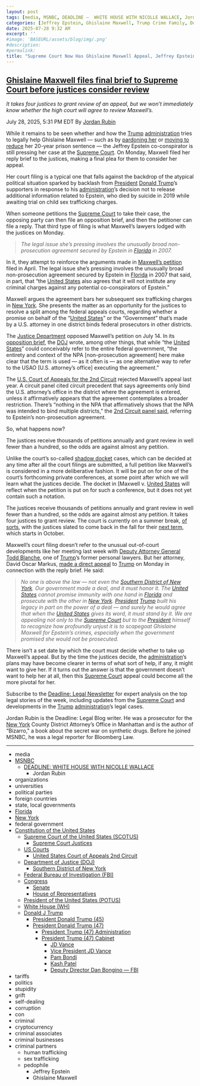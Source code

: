 ```yaml
---
layout: post
tags: [media, MSNBC, DEADLINE –  WHITE HOUSE WITH NICOLLE WALLACE, Jordan Rubin, organizations, universities, political parties, foreign countries, state local governments, Florida, New York, federal government, Constitution of the United States, Supreme Court of the United States (SCOTUS), Supreme Court Justices, US Courts, United States Court of Appeals 2nd Circuit, Department of Justice (DOJ), Southern District of New York, Federal Bureau of Investigation (FBI), Congress, Senate, House of Representatives, President of the United States (POTUS), White House (WH), Donald J Trump, President Donald Trump (45), President Donald Trump (47), President Trump (47) Administration, President Trump (47) Cabinet, JD Vance, Vice President JD Vance, Pam Bondi, Kash Patel, Deputy Director Dan Bongino — FBI, tariffs, politics, stupidity, grift, self-dealing, corruption, con, criminal, cryptocurrency, criminal associates, criminal businesses, criminal partners, human trafficking, sex trafficking, pedophile, Jeffrey Epstein, Ghislaine Maxwell]
categories: [Jeffrey Epstein, Ghislaine Maxwell, Trump Crime Family, Donald Trump]
date: 2025-07-28 9:32 AM
excerpt: ''
#image: 'BASEURL/assets/blog/img/.png'
#description:
#permalink:
title: "Supreme Court Now Has Ghislaine Maxwell Appeal, Jeffrey Epstein’s Cohort"
---
```



## [Ghislaine Maxwell files final brief to Supreme Court before justices consider review](https://www.msnbc.com/deadline-white-house/deadline-legal-blog/ghislaine-maxwell-supreme-court-appeal-brief-epstein-trump-rcna221567)

*It takes four justices to grant review of an appeal, but we won’t immediately know whether the high court will agree to review Maxwell’s.*

July 28, 2025, 5:31 PM EDT
By [Jordan Rubin](https://www.msnbc.com/author/jordan-rubin-ncpn1301611)

While it remains to be seen whether and how the [Trump](https://www.donaldjtrump.com/) [administration](https://www.whitehouse.gov/administration/) tries to legally help Ghislaine Maxwell — such as by [pardoning her](https://www.msnbc.com/opinion/msnbc-opinion/trump-ghislaine-maxwell-pardon-unlikely-epstein-case-rcna221335) or [moving to reduce](https://www.msnbc.com/deadline-white-house/deadline-legal-blog/ghislaine-maxwell-trump-pardon-sentencing-doj-rcna221449) her 20-year prison sentence — the Jeffrey Epstein co-conspirator is still pressing her case at the [Supreme Court](https://www.msnbc.com/deadline-white-house/deadline-legal-blog/supreme-court-ghislaine-maxwell-appeal-epstein-trump-rcna220042). On Monday, Maxwell filed her reply brief to the justices, making a final plea for them to consider her appeal.

Her court filing is a typical one that falls against the backdrop of the atypical political situation sparked by backlash from [President](https://www.whitehouse.gov/) [Donald Trump](https://www.donaldjtrump.com/)’s supporters in response to his [administration](https://www.whitehouse.gov/administration/)’s decision not to release additional information related to Epstein, who died by suicide in 2019 while awaiting trial on child sex trafficking charges.

When someone petitions the [Supreme Court](https://www.supremecourt.gov/) to take their case, the opposing party can then file an opposition brief, and then the petitioner can file a reply. That third type of filing is what Maxwell’s lawyers lodged with the justices on Monday.

> *The legal issue she’s pressing involves the unusually broad non-prosecution agreement secured by Epstein in [Florida](https://www.myflorida.gov/) in 2007.*

In it, they attempt to reinforce the arguments made in [Maxwell’s petition](https://www.supremecourt.gov/DocketPDF/24/24-1073/355252/20250424150144637_24-__PetitionForWritOfCertiorari.pdf) filed in April. The legal issue she’s pressing involves the unusually broad non-prosecution agreement secured by Epstein in [Florida](https://www.myflorida.gov/) in 2007 that said, in part, that “the [United States](https://www.usa.gov/) also agrees that it will not institute any criminal charges against any potential co-conspirators of Epstein.”

Maxwell argues the agreement bars her subsequent sex trafficking charges in [New York](https://www.ny.gov/). She presents the matter as an opportunity for the justices to resolve a split among the federal appeals courts, regarding whether a promise on behalf of the “[United States](https://www.usa.gov/)” or the “Government” that’s made by a U.S. attorney in one district binds federal prosecutors in other districts.

The [Justice Department](https://www.justice.gov/) opposed Maxwell’s petition on July 14. In its [opposition brief](https://www.supremecourt.gov/DocketPDF/24/24-1073/365132/20250714161434468_24-1073_Maxwell_Opp.pdf), the [DOJ](https://www.justice.gov/) wrote, among other things, that while “the [United States](https://www.usa.gov/)” could conceivably refer to the entire federal government, “the entirety and context of the NPA [non-prosecution agreement] here make clear that the term is used — as it often is — as one alternative way to refer to the USAO [U.S. attorney’s office] executing the agreement.”

The [U.S. Court of Appeals for the 2nd Circuit](https://www.ca2.uscourts.gov/) rejected Maxwell’s appeal last year. A circuit panel cited circuit precedent that says agreements only bind the U.S. attorney’s office in the district where the agreement is entered, unless it affirmatively appears that the agreement contemplates a broader restriction. There’s “nothing in the NPA that affirmatively shows that the NPA was intended to bind multiple districts,” the [2nd Circuit panel said](https://www.supremecourt.gov/DocketPDF/24/24-1073/337362/20250117133905126_22-1426.pdf), referring to Epstein’s non-prosecution agreement.

So, what happens now?

The justices receive thousands of petitions annually and grant review in well fewer than a hundred, so the odds are against almost any petition.

Unlike the court’s so-called [shadow docket](https://www.msnbc.com/deadline-white-house/deadline-legal-blog/supreme-court-emergency-docket-deadline-newsletter-rcna215906) cases, which can be decided at any time after all the court filings are submitted, a full petition like Maxwell’s is considered in a more deliberative fashion. It will be put on for one of the court’s forthcoming private conferences, at some point after which we will learn what the justices decide. The docket in [Maxwell v. [United States](https://www.supremecourt.gov/search.aspx?filename=/docket/docketfiles/html/public/24-1073.html) will reflect when the petition is put on for such a conference, but it does not yet contain such a notation.

The justices receive thousands of petitions annually and grant review in well fewer than a hundred, so the odds are against almost any petition. It takes four justices to grant review. The court is currently on a summer break, [of sorts](https://www.msnbc.com/deadline-white-house/deadline-legal-blog/consumer-product-safety-commission-decision-supreme-court-trump-rcna220673), with the justices slated to come back in the fall for their [next term](https://www.msnbc.com/deadline-white-house/deadline-legal-blog/supreme-court-campaign-finance-first-amendment-rcna215931), which starts in October.

Maxwell’s court filing doesn’t refer to the unusual out-of-court developments like her meeting last week with [Deputy Attorney General Todd Blanche](https://www.justice.gov/dag/), one of [Trump](https://www.donaldjtrump.com/)’s former personal lawyers. But her attorney, David Oscar Markus, [made a direct appeal](https://x.com/domarkus/status/1949865440995397931) to [Trump](https://www.donaldjtrump.com/) on Monday in connection with the reply brief. He said:

> *No one is above the law — not even the [Southern District of New York](https://www.justice.gov/usao-sdny). Our government made a deal, and it must honor it. The [United States](https://www.usa.gov/) cannot promise immunity with one hand in [Florida](https://www.myflorida.gov/) and prosecute with the other in [New York](https://www.ny.gov/). [President](https://www.whitehouse.gov/) [Trump](https://www.donaldjtrump.com/) built his legacy in part on the power of a deal — and surely he would agree that when the [United States](https://www.usa.gov/) gives its word, it must stand by it. We are appealing not only to the [Supreme Court](https://www.supremecourt.gov/) but to the [President](https://www.whitehouse.gov/) himself to recognize how profoundly unjust it is to scapegoat Ghislaine Maxwell for Epstein’s crimes, especially when the government promised she would not be prosecuted.*

There isn’t a set date by which the court must decide whether to take up Maxwell’s appeal. But by the time the justices decide, the [administration](https://www.whitehouse.gov/administration/)’s plans may have become clearer in terms of what sort of help, if any, it might want to give her. If it turns out the answer is that the government doesn’t want to help her at all, then this [Supreme Court](https://www.supremecourt.gov/) appeal could become all the more pivotal for her.

Subscribe to the [Deadline: Legal Newsletter](https://link.msnbc.com/join/5ck/msnbc-deadlinelegal-signup-inline) for expert analysis on the top legal stories of the week, including updates from the [Supreme Court](https://www.supremecourt.gov/) and developments in the [Trump](https://www.donaldjtrump.com/) [administration](https://www.whitehouse.gov/administration/)’s legal cases.

Jordan Rubin is the Deadline: Legal Blog writer. He was a prosecutor for the [New York](https://www.ny.gov/) County District Attorney’s Office in Manhattan and is the author of “Bizarro," a book about the secret war on synthetic drugs. Before he joined MSNBC, he was a legal reporter for Bloomberg Law.


----
- media
- [MSNBC](https://www.msnbc.com/)
    - [DEADLINE: WHITE HOUSE WITH NICOLLE WALLACE](https://www.msnbc.com/deadline-white-house)
        - Jordan Rubin
- organizations
- universities 
- political parties 
- foreign countries 
- state, local governments
- [Florida](https://www.myflorida.gov/)
- [New York](https://www.ny.gov/)
- federal government 
- [Constitution of the United States](https://constitution.congress.gov/)
    - [Supreme Court of the United States (SCOTUS)](https://www.supremecourt.gov/)
        - [Supreme Court Justices](https://www.supremecourt.gov/about/justices.aspx)
    - [US Courts](https://www.uscourts.gov/)
        - [United States Court of Appeals 2nd Circuit](https://www.ca2.uscourts.gov/)
    - [Department of Justice (DOJ)](https://www.justice.gov/)
        - [Southern District of New York](https://www.justice.gov/usao-sdny)
    - [Federal Bureau of Investigation (FBI)](https://www.fbi.gov/)
    - [Congress](https://www.congress.gov/)
        - [Senate](https://www.senate.gov/)
        - [House of Representatives](https://www.house.gov/)
    - [President of the United States (POTUS)](https://www.whitehouse.gov/)
    - [White House (WH)](https://www.whitehouse.gov/)
    - [Donald J Trump](https://www.donaldjtrump.com/)
        - [President Donald Trump (45)](https://trumpwhitehouse.archives.gov/)
        - [President Donald Trump (47)](https://www.whitehouse.gov/administration/donald-j-trump/)
            - [President Trump (47) Administration](https://www.whitehouse.gov/administration/)
            - [President Trump (47) Cabinet](https://www.whitehouse.gov/administration/the-cabinet/)
                - [JD Vance](https://www.linkedin.com/in/jd-vance-770a9047/)
                - [Vice President JD Vance](https://www.whitehouse.gov/administration/jd-vance/)
                - [Pam Bondi](https://www.justice.gov/ag/staff-profile/meet-attorney-general)
                - [Kash Patel](https://www.fbi.gov/about/leadership-and-structure/director-patel)
                - [Deputy Director Dan Bongino — FBI](https://www.fbi.gov/about/leadership-and-structure/deputy-director-dan-bongino)
- tariffs
- politics
- stupidity
- grift
- self-dealing
- corruption
- con
- criminal 
- cryptocurrency 
- criminal associates
- criminal businesses
- criminal partners
    - human trafficking 
    - sex trafficking 
    - pedophile 
        - Jeffrey Epstein 
        - Ghislaine Maxwell
